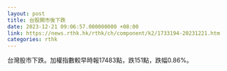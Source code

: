 ```yaml
---
layout: post
title: 台股開市後下跌
date: 2023-12-21 09:06:57.000000000 +08:00
link: https://news.rthk.hk/rthk/ch/component/k2/1733194-20231221.htm
categories: rthk
---
```


台灣股市下跌。加權指數較早時報17483點，跌151點，跌幅0.86%。
